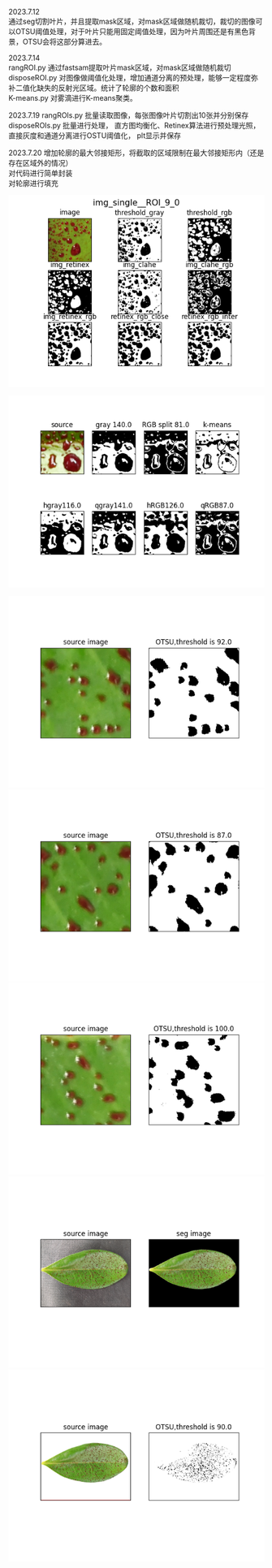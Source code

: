 2023.7.12  
通过seg切割叶片，并且提取mask区域，对mask区域做随机裁切，裁切的图像可以OTSU阈值处理，对于叶片只能用固定阈值处理，因为叶片周围还是有黑色背景，OTSU会将这部分算进去。

2023.7.14  
rangROI.py 通过fastsam提取叶片mask区域，对mask区域做随机裁切  
disposeROI.py 对图像做阈值化处理，增加通道分离的预处理，能够一定程度弥补二值化缺失的反射光区域。统计了轮廓的个数和面积  
K-means.py 对雾滴进行K-means聚类。  

2023.7.19 
rangROIs.py 批量读取图像，每张图像叶片切割出10张并分别保存  
disposeROIs.py 批量进行处理， 直方图均衡化、Retinex算法进行预处理光照， 直接灰度和通道分离进行OSTU阈值化， plt显示并保存  

2023.7.20
增加轮廓的最大邻接矩形，将截取的区域限制在最大邻接矩形内（还是存在区域外的情况）  
对代码进行简单封装  
对轮廓进行填充

![Figure_6](plt/leaf_9_0.png)

![Figure_5](plt/leaf_1_3.png)

![Figure_1](plt/Figure_1.png)
![Figure_2](plt/Figure_2.png)
![Figure_3](plt/Figure_3.png)
![Figure_4](plt/Figure_4.png)
![leaf_90 0_20230711_195942](plt/leaf_90.0_20230711_195942.png)
